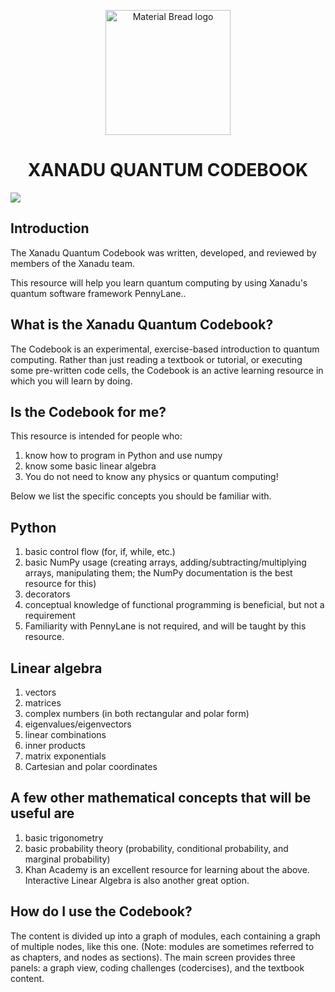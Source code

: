 <p align="center">
    <img width="200" src="https://codebook.xanadu.ai/xanadu_logo.svg" alt="Material Bread logo">
</p>


<h1 align="center">XANADU QUANTUM CODEBOOK </h1>



![](https://github.com/MonitSharma/Xanadu-Quantum-Codebook-Solutions/blob/main/Xanadu.png)


## Introduction

The Xanadu Quantum Codebook was written, developed, and reviewed by members of the Xanadu team.

This resource will help you learn quantum computing by using Xanadu's quantum software framework PennyLane..


## What is the Xanadu Quantum Codebook?

The Codebook is an experimental, exercise-based introduction to quantum computing. Rather than just reading a textbook or tutorial, or executing some pre-written code cells, the Codebook is an active learning resource in which you will learn by doing.


## Is the Codebook for me?
This resource is intended for people who:

1. know how to program in Python and use numpy
2. know some basic linear algebra
3. You do not need to know any physics or quantum computing!

Below we list the specific concepts you should be familiar with.


## Python
1. basic control flow (for, if, while, etc.)
2. basic NumPy usage (creating arrays, adding/subtracting/multiplying arrays, manipulating them; the NumPy documentation is the best resource for this)
3. decorators
4. conceptual knowledge of functional programming is beneficial, but not a requirement
5. Familiarity with PennyLane is not required, and will be taught by this resource.


## Linear algebra
1. vectors
2. matrices
3. complex numbers (in both rectangular and polar form)
4. eigenvalues/eigenvectors
5. linear combinations
6. inner products
7. matrix exponentials
8. Cartesian and polar coordinates


## A few other mathematical concepts that will be useful are

1. basic trigonometry
2. basic probability theory (probability, conditional probability, and marginal probability)
3. Khan Academy is an excellent resource for learning about the above. Interactive Linear Algebra is also another great option.

## How do I use the Codebook?
The content is divided up into a graph of modules, each containing a graph of multiple nodes, like this one. (Note: modules are sometimes referred to as chapters, and nodes as sections). The main screen provides three panels: a graph view, coding challenges (codercises), and the textbook content.


